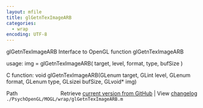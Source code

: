 ```yaml
---
layout: mfile
title: glGetnTexImageARB
categories:
  - wrap
encoding: UTF-8
---
```


glGetnTexImageARB  Interface to OpenGL function glGetnTexImageARB  

usage:  img = glGetnTexImageARB( target, level, format, type, bufSize )  

C function:  void glGetnTexImageARB(GLenum target, GLint level, GLenum format, GLenum type, GLsizei bufSize, GLvoid\* img)  


<div class="code_header" style="text-align:right;">
  <span style="float:left;">Path&nbsp;&nbsp;</span> <span class="counter">Retrieve <a href=
  "https://raw.github.com/Psychtoolbox-3/Psychtoolbox-3/beta/./PsychOpenGL/MOGL/wrap/glGetnTexImageARB.m">current version from GitHub</a> | View <a href=
  "https://github.com/Psychtoolbox-3/Psychtoolbox-3/commits/beta/./PsychOpenGL/MOGL/wrap/glGetnTexImageARB.m">changelog</a></span>
</div>
<div class="code">
  <code>./PsychOpenGL/MOGL/wrap/glGetnTexImageARB.m</code>
</div>
